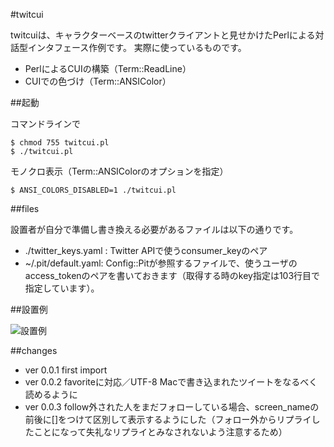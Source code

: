 #twitcui

twitcuiは、キャラクターベースのtwitterクライアントと見せかけたPerlによる対話型インタフェース作例です。
実際に使っているものです。

* PerlによるCUIの構築（Term::ReadLine）
* CUIでの色づけ（Term::ANSIColor）

##起動

コマンドラインで

    $ chmod 755 twitcui.pl
    $ ./twitcui.pl

モノクロ表示（Term::ANSIColorのオプションを指定）

    $ ANSI_COLORS_DISABLED=1 ./twitcui.pl

##files

設置者が自分で準備し書き換える必要があるファイルは以下の通りです。

* ./twitter_keys.yaml : Twitter APIで使うconsumer_keyのペア
* ~/.pit/default.yaml: Config::Pitが参照するファイルで、使うユーザのaccess_tokenのペアを書いておきます（取得する時のkey指定は103行目で指定しています）。

##設置例

![設置例](http://mamesibori.net/twitcui/images/twitcui-image.png)

##changes

* ver 0.0.1 first import
* ver 0.0.2 favoriteに対応／UTF-8 Macで書き込まれたツイートをなるべく読めるように
* ver 0.0.3 follow外された人をまだフォローしている場合、screen_nameの前後に[]をつけて区別して表示するようにした（フォロー外からリプライしたことになって失礼なリプライとみなされないよう注意するため）

